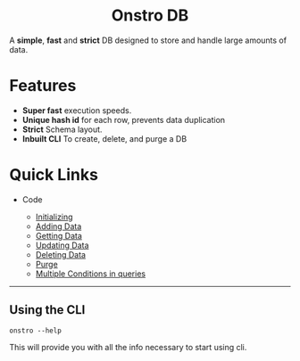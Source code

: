 <h1 align="center"> Onstro DB </h1>

A **simple**, **fast** and **strict** DB designed to store and handle large amounts of data.

# Features

- **Super fast** execution speeds.
- **Unique hash id** for each row, prevents data duplication
- **Strict** Schema layout.
- **Inbuilt CLI** To create, delete, and purge a DB

# Quick Links

- Code

  - [Initializing](./code/initialize)
  - [Adding Data](./code/add)
  - [Getting Data](./code/get)
  - [Updating Data](./code/updates)
  - [Deleting Data](./code/delete)
  - [Purge](./code/delete/#purge)
  - [Multiple Conditions in queries](./code/chain)

---

## Using the CLI

```commandline
onstro --help
```

This will provide you with all the info necessary to start using cli.
